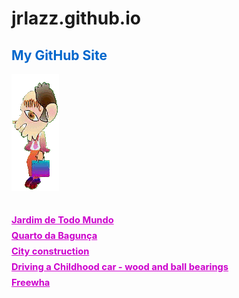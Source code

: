 # jrlazz.github.io
<h2 style="color:#06c;">My GitHub Site<br></h2>
<img src="ag_baboy.gif"><br>
<h2><a href="https://jrlazz.github.io/vivian/jtm.html" target="_blank" style="font-size:11pt;color:#c0c;">Jardim de Todo Mundo</a><br>
<a href="https://jrlazz.eu5.org/qdb/form02.php" target="_blank" style="font-size:11pt;color:#c0c;">Quarto da Bagunça</a><br>
<a href="https://jrlazz.github.io/anim/Vdrag.html" target="_blank" style="font-size:11pt;color:#c0c;">City construction</a><br>
<a href="https://jrlazz.github.io/ggk/woody.html" target="_blank" style="font-size:11pt;color:#c0c;">Driving a Childhood car - wood and ball bearings</a><br>
<a href="https://jrlazz.eu5.org/" target="_blank" style="font-size:11pt;color:#c0c;">Freewha</a></h2>

